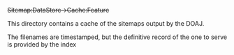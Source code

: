 ~~Sitemap:DataStore->Cache:Feature~~

This directory contains a cache of the sitemaps output by the DOAJ.

The filenames are timestamped, but the definitive record of the one to serve is provided by the index
